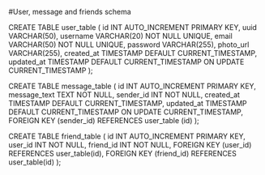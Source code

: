 #User, message and friends schema

CREATE TABLE user_table (
    id INT AUTO_INCREMENT PRIMARY KEY,
	uuid VARCHAR(50),
    username VARCHAR(20) NOT NULL UNIQUE,
    email VARCHAR(50) NOT NULL UNIQUE,
    password VARCHAR(255),
    photo_url VARCHAR(255),
    created_at TIMESTAMP DEFAULT CURRENT_TIMESTAMP,
    updated_at TIMESTAMP DEFAULT CURRENT_TIMESTAMP ON UPDATE CURRENT_TIMESTAMP
);

CREATE TABLE message_table (
    id INT AUTO_INCREMENT PRIMARY KEY,
    message_text TEXT NOT NULL,
    sender_id INT NOT NULL,
    created_at TIMESTAMP DEFAULT CURRENT_TIMESTAMP,
    updated_at TIMESTAMP DEFAULT CURRENT_TIMESTAMP ON UPDATE CURRENT_TIMESTAMP,
    FOREIGN KEY (sender_id) REFERENCES user_table (id)
);

CREATE TABLE friend_table (
   id INT AUTO_INCREMENT PRIMARY KEY,
   user_id INT NOT NULL,
   friend_id INT NOT NULL,
   FOREIGN KEY (user_id) REFERENCES user_table(id),
   FOREIGN KEY (friend_id) REFERENCES user_table(id)
);
